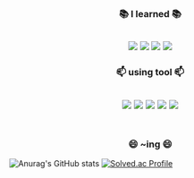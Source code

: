 
<h3 align="center">📚 I learned 📚</h3>
<h2 align="center"><img src="https://img.shields.io/badge/java-007396?style=for-the-badge&logo=java&logoColor=white"> 
<img src="https://img.shields.io/badge/python-3776AB?style=for-the-badge&logo=python&logoColor=white"> 
<img src="https://img.shields.io/badge/c-A8B9CC?style=for-the-badge&logo=c&logoColor=white"> 
   <img src="https://img.shields.io/badge/microsoft sql server-CC2927?style=for-the-badge&logo=microsoft sql server&logoColor=white"> 

  
  <h3 align="center">📫 using tool 📫</h3>
<h2 align="center"><img src="https://img.shields.io/badge/eclipse ide-2C2255?style=for-the-badge&logo=eclipse ide&logoColor=white"> 
<img src="https://img.shields.io/badge/VisualStudio-5C2D91?style=for-the-badge&logo=Visual Studio&logoColor=white"> 
<img src="https://img.shields.io/badge/VSCode-007ACC?style=for-the-badge&logo=Visual Studio Code&logoColor=white"> 
<img src="https://img.shields.io/badge/IntelliJ idea-000000?style=for-the-badge&logo=IntelliJ idea&logoColor=white"> 
 <img src="https://img.shields.io/badge/microsoft sql server-CC2927?style=for-the-badge&logo=microsoft sql server&logoColor=white"> 
  <br></br><h3 align="center">😄 ~ing 😄</h3>
  
![Anurag's GitHub stats](https://github-readme-stats.vercel.app/api?username=jaein&theme=react&show_icons=true)
[![Solved.ac Profile](http://mazassumnida.wtf/api/v2/generate_badge?boj=wodlszz)](https://solved.ac/wodlszz/)







<!--
**ja2in/ja2in** is a ✨ _special_ ✨ repository because its `README.md` (this file) appears on your GitHub profile.

Here are some ideas to get you started:

- 🔭 I’m currently working on <img src="https://img.shields.io/badge/아이콘내용-바탕색?style=flat&logo=로고이름&logoColor=white"/>
- 🌱 I’m currently learning ...
- 👯 I’m looking to collaborate on ...
- 🤔 I’m looking for help with ...
- 💬 Ask me about ...
- 📫 How to reach me: ...
- 😄 Pronouns: ...
- ⚡ Fun fact: ...
-->
